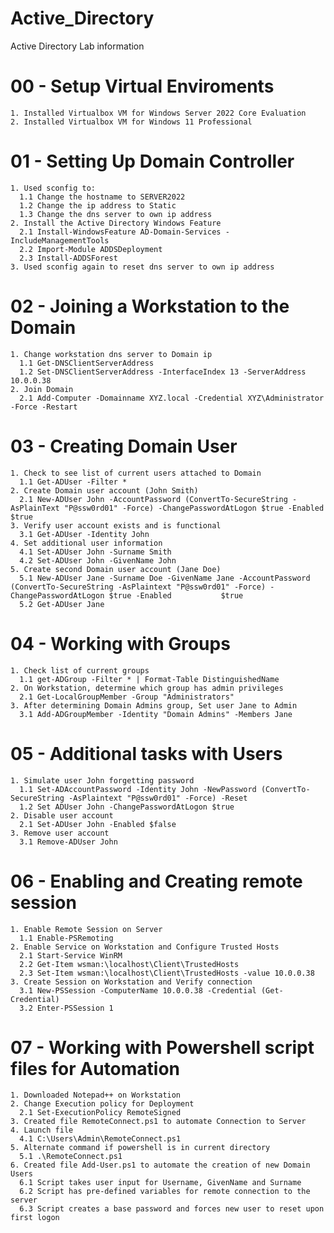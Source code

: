 # Active_Directory
Active Directory Lab information

# 00 - Setup Virtual Enviroments

    1. Installed Virtualbox VM for Windows Server 2022 Core Evaluation
    2. Installed Virtualbox VM for Windows 11 Professional
    

# 01 - Setting Up Domain Controller

    1. Used sconfig to:
      1.1 Change the hostname to SERVER2022
      1.2 Change the ip address to Static
      1.3 Change the dns server to own ip address
    2. Install the Active Directory Windows Feature
      2.1 Install-WindowsFeature AD-Domain-Services -IncludeManagementTools
      2.2 Import-Module ADDSDeployment
      2.3 Install-ADDSForest
    3. Used sconfig again to reset dns server to own ip address
    
    
# 02 - Joining a Workstation to the Domain

    1. Change workstation dns server to Domain ip
      1.1 Get-DNSClientServerAddress
      1.2 Set-DNSClientServerAddress -InterfaceIndex 13 -ServerAddress 10.0.0.38
    2. Join Domain
      2.1 Add-Computer -Domainname XYZ.local -Credential XYZ\Administrator -Force -Restart
      
      
# 03 - Creating Domain User

    1. Check to see list of current users attached to Domain
      1.1 Get-ADUser -Filter *
    2. Create Domain user account (John Smith)
      2.1 New-ADUser John -AccountPassword (ConvertTo-SecureString -AsPlainText "P@ssw0rd01" -Force) -ChangePasswordAtLogon $true -Enabled $true
    3. Verify user account exists and is functional
      3.1 Get-ADUser -Identity John
    4. Set additional user information
      4.1 Set-ADUser John -Surname Smith
      4.2 Set-ADUser John -GivenName John
    5. Create second Domain user account (Jane Doe)
      5.1 New-ADUser Jane -Surname Doe -GivenName Jane -AccountPassword (ConvertTo-SecureString -AsPlaintext "P@ssw0rd01" -Force) -ChangePasswordAtLogon $true -Enabled           $true
      5.2 Get-ADUser Jane
      
      
# 04 - Working with Groups

    1. Check list of current groups
      1.1 get-ADGroup -Filter * | Format-Table DistinguishedName
    2. On Workstation, determine which group has admin privileges
      2.1 Get-LocalGroupMember -Group "Administrators"
    3. After determining Domain Admins group, Set user Jane to Admin
      3.1 Add-ADGroupMember -Identity "Domain Admins" -Members Jane
      
      
# 05 - Additional tasks with Users

    1. Simulate user John forgetting password
      1.1 Set-ADAccountPassword -Identity John -NewPassword (ConvertTo-SecureString -AsPlaintext "P@ssw0rd01" -Force) -Reset
      1.2 Set ADUser John -ChangePasswordAtLogon $true
    2. Disable user account
      2.1 Set-ADUser John -Enabled $false
    3. Remove user account
      3.1 Remove-ADUser John
      

# 06 - Enabling and Creating remote session
    
    1. Enable Remote Session on Server
      1.1 Enable-PSRemoting
    2. Enable Service on Workstation and Configure Trusted Hosts
      2.1 Start-Service WinRM
      2.2 Get-Item wsman:\localhost\Client\TrustedHosts
      2.3 Set-Item wsman:\localhost\Client\TrustedHosts -value 10.0.0.38
    3. Create Session on Workstation and Verify connection
      3.1 New-PSSession -ComputerName 10.0.0.38 -Credential (Get-Credential)
      3.2 Enter-PSSession 1
      
      
# 07 - Working with Powershell script files for Automation
    1. Downloaded Notepad++ on Workstation
    2. Change Execution policy for Deployment
      2.1 Set-ExecutionPolicy RemoteSigned
    3. Created file RemoteConnect.ps1 to automate Connection to Server
    4. Launch file
      4.1 C:\Users\Admin\RemoteConnect.ps1
    5. Alternate command if powershell is in current directory
      5.1 .\RemoteConnect.ps1
    6. Created file Add-User.ps1 to automate the creation of new Domain Users
      6.1 Script takes user input for Username, GivenName and Surname
      6.2 Script has pre-defined variables for remote connection to the server
      6.3 Script creates a base password and forces new user to reset upon first logon
      
